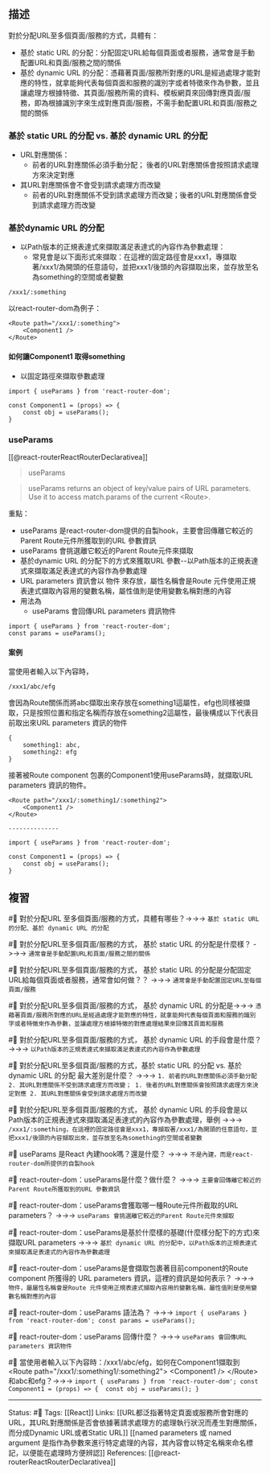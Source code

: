 ## 描述

對於分配URL至多個頁面/服務的方式，具體有：
- 基於 static URL 的分配：分配固定URL給每個頁面或者服務，通常會是手動配置URL和頁面/服務之間的關係
- 基於 dynamic URL 的分配：憑藉著頁面/服務所對應的URL是經過處理才能對應的特性，就拿能夠代表每個頁面和服務的識別字或者特徵來作為參數，並且讓處理方根據特徵、其頁面/服務所需的資料、模板網頁來回傳對應頁面/服務，即為根據識別字來生成對應頁面/服務，不需手動配置URL和頁面/服務之間的關係

### 基於 static URL 的分配 vs. 基於 dynamic URL 的分配
- URL對應關係：
	- 前者的URL對應關係必須手動分配； 後者的URL對應關係會按照請求處理方來決定對應
- 其URL對應關係會不會受到請求處理方而改變
	- 前者的URL對應關係不受到請求處理方而改變；後者的URL對應關係會受到請求處理方而改變
### 基於dynamic URL 的分配

- 以Path版本的正規表達式來擷取滿足表達式的內容作為參數處理：
	- 常見會是以下面形式來擷取：在這裡的固定路徑會是xxx1，專擷取著/xxx1/為開頭的任意語句，並把xxx1/後頭的內容擷取出來，並存放至名為something的空間或者變數
```
/xxx1/:something 
```

以react-router-dom為例子：
```
<Route path="/xxx1/:something">
	<Component1 />
</Route>
```


#### 如何讓Component1 取得something

- 以固定路徑來擷取參數處理


```
import { useParams } from 'react-router-dom';

const Component1 = (props) => {
	const obj = useParams();
}
```

### useParams
[[@react-routerReactRouterDeclarativea]]
> useParams

> useParams returns an object of key/value pairs of URL parameters. Use it to access match.params of the current \<Route\>.

重點：
- useParams 是react-router-dom提供的自製hook，主要會回傳離它較近的Parent Route元件所獲取到的URL 參數資訊
- useParams 會挑選離它較近的Parent Route元件來擷取
- 基於dynamic URL 的分配下的方式來獲取URL 參數--以Path版本的正規表達式來擷取滿足表達式的內容作為參數處理
- URL parameters 資訊會以 物件 來存放，屬性名稱會是Route 元件使用正規表達式擷取內容用的變數名稱，屬性值則是使用變數名稱對應的內容
- 用法為
	- useParams 會回傳URL parameters 資訊物件
```
import { useParams } from 'react-router-dom';
const params = useParams();
```





#### 案例

當使用者輸入以下內容時，
```
/xxx1/abc/efg
```

會因為Route關係而將abc擷取出來存放在something1這屬性，efg也同樣被擷取，只是按照位置和指定名稱而存放在something2這屬性，最後構成以下代表目前取出來URL parameters 資訊的物件

```
{
	something1: abc,
	something2: efg
}
```


接著被Route component 包裹的Component1使用useParams時，就擷取URL parameters 資訊的物件。
```
<Route path="/xxx1/:something1/:something2">
	<Component1 />
</Route>

--------------

import { useParams } from 'react-router-dom';

const Component1 = (props) => {
	const obj = useParams();
}
```



## 複習

#🧠 對於分配URL 至多個頁面/服務的方式，具體有哪些？->->-> `基於 static URL 的分配、基於 dynamic URL 的分配`
<!--SR:!2023-01-02,32,230-->

#🧠 對於分配URL至多個頁面/服務的方式， 基於 static URL 的分配是什麼樣？ ->->-> `通常會是手動配置URL和頁面/服務之間的關係`
<!--SR:!2022-12-07,16,230-->

#🧠 對於分配URL至多個頁面/服務的方式， 基於 static URL 的分配是分配固定URL給每個頁面或者服務，通常會如何做？？ ->->-> `通常會是手動配置固定URL至每個頁面/服務`
<!--SR:!2022-12-13,28,250-->

#🧠  對於分配URL至多個頁面/服務的方式， 基於 dynamic URL 的分配是->->-> `憑藉著頁面/服務所對應的URL是經過處理才能對應的特性，就拿能夠代表每個頁面和服務的識別字或者特徵來作為參數，並讓處理方根據特徵的對應處理結果來回傳其頁面和服務`
<!--SR:!2022-12-12,27,250-->

#🧠 對於分配URL至多個頁面/服務的方式， 基於 dynamic URL 的手段會是什麼？ ->->-> `以Path版本的正規表達式來擷取滿足表達式的內容作為參數處理`
<!--SR:!2023-02-03,59,250-->

#🧠 對於分配URL至多個頁面/服務的方式，基於 static URL 的分配 vs. 基於 dynamic URL 的分配 最大差別是什麼？ ->->-> `1. 前者的URL對應關係必須手動分配 2. 其URL對應關係不受到請求處理方而改變； 1. 後者的URL對應關係會按照請求處理方來決定對應 2. 其URL對應關係會受到請求處理方而改變`
<!--SR:!2023-01-07,40,230-->


#🧠 對於分配URL至多個頁面/服務的方式， 基於 dynamic URL 的手段會是以Path版本的正規表達式來擷取滿足表達式的內容作為參數處理，舉例 ->->-> `/xxx1/:something，在這裡的固定路徑會是xxx1，專擷取著/xxx1/為開頭的任意語句，並把xxx1/後頭的內容擷取出來，並存放至名為something的空間或者變數 `
<!--SR:!2022-12-12,27,250-->


#🧠 useParams  是React 內建hook嗎？還是什麼？ ->->-> `不是內建，而是react-router-dom所提供的自製hook`
<!--SR:!2022-12-12,27,250-->

#🧠 react-router-dom：useParams是什麼？做什麼？  ->->-> `主要會回傳離它較近的Parent Route所獲取到的URL 參數資訊`
<!--SR:!2023-01-13,43,249-->

#🧠 react-router-dom：useParams會獲取哪一種Route元件所截取的URL parameters？ ->->-> `useParams 會挑選離它較近的Parent Route元件來擷取`
<!--SR:!2023-01-11,42,249-->


#🧠 react-router-dom：useParams是基於什麼樣的基礎(什麼樣分配下的方式)來擷取URL parameters ->->-> `基於 dynamic URL 的分配中，以Path版本的正規表達式來擷取滿足表達式的內容作為參數處理`
<!--SR:!2022-12-13,28,250-->

#🧠 react-router-dom：useParams是會擷取包裹著目前component的Route component 所獲得的 URL parameters 資訊，這裡的資訊是如何表示？ ->->-> `物件，屬屬性名稱會是Route 元件使用正規表達式擷取內容用的變數名稱，屬性值則是使用變數名稱對應的內容`
<!--SR:!2022-12-06,23,250-->

#🧠 react-router-dom：useParams 語法為？ ->->-> `import { useParams } from 'react-router-dom'; const params = useParams();`
<!--SR:!2022-12-10,26,250-->

#🧠 react-router-dom：useParams 回傳什麼？ ->->-> `useParams 會回傳URL parameters 資訊物件`
<!--SR:!2022-12-12,27,250-->

#🧠 當使用者輸入以下內容時：\/xxx1\/abc\/efg，如何在Component1擷取到\<Route path="\/xxx1\/\:something1\/\:something2\"\> \<Component1 \/\> \<\/Route\> 和abc和efg？->->-> `import { useParams } from 'react-router-dom'; const Component1 = (props) => {  const obj = useParams(); }`
<!--SR:!2023-01-26,54,250-->



---
Status: #🌱 
Tags:
[[React]]
Links:
[[URL都泛指著特定頁面或服務所會對應的URL，其URL對應關係是否會依據著請求處理方的處理執行狀況而產生對應關係，而分成Dynamic URL或者Static URL]]
[[named parameters 或 named argument 是指作為參數來進行特定處理的內容，其內容會以特定名稱來命名標記，以便能在處理時方便辨認]]
References:
[[@react-routerReactRouterDeclarativea]]